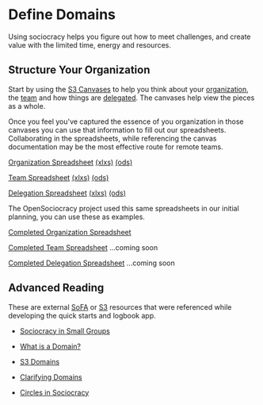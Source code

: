 # Define Domains 

Using sociocracy helps you figure out how to meet challenges, and create value with the limited time, energy and resources.

## Structure Your Organization

Start by using the [S3 Canvases](https://s3canvas.sociocracy30.org/) to help you think about your [organization](https://s3canvas.sociocracy30.org/s3-organization-canvas.html), the [team](https://s3canvas.sociocracy30.org/s3-team-canvas.html) and how things are [delegated](https://s3canvas.sociocracy30.org/s3-delegation-canvas.html). The canvases help view the pieces as a whole.

Once you feel you've captured the essence of you organization in those canvases you can use that information to fill out our spreadsheets. Collaborating in the spreadsheets, while referencing the canvas documentation may be the most effective route for remote teams. 

[Organization Spreadsheet](https://docs.google.com/spreadsheets/d/1HGy76oZHi8DckC0-y9sSaSNdqKuxMdI-Ma7yFJubmNc/edit?usp=sharing) [(xlxs)](/spreadsheets/organization/OpenSociocracy-Organization-Workbook.xlsx) [(ods)](/spreadsheets/organization/OpenSociocracy-Organization-Workbook.ods)

[Team Spreadsheet](https://docs.google.com/spreadsheets/d/1Fz8TCqUH01VQD7AuPJ_Lgfh2gD1zzPHK6yW4-k-I_Oc/edit?usp=sharing) [(xlxs)](/spreadsheets/OpenSociocracy-Team-Workbook.xlsx) [(ods)](/spreadsheets/OpenSociocracy-Team-Workbook.ods)


[Delegation Spreadsheet](https://docs.google.com/spreadsheets/d/1pOjYS6MdFK_Oq4dNb7UoigdUyBm6wSf1d55KnO7rSNM/edit?usp=sharing) [(xlxs)](/spreadsheets/OpenSociocracy-Delegation-Workbook.xlsx) [(ods)](/spreadsheets/OpenSociocracy-Delegation-Workbook.ods)

The OpenSociocracy project used this same spreadsheets in our initial planning, you can use these as examples. 

[Completed Organization Spreadsheet](https://docs.google.com/spreadsheets/d/1DoN8hmw_zmnt5XvKjR9bLVm0rF31rQg2PoAF7uXW_l0/edit?usp=sharing)

[Completed Team Spreadsheet]() ...coming soon

[Completed Delegation Spreadsheet]() ...coming soon

## Advanced Reading

These are external [SoFA](/glossary/#sofa) or [S3](/glossary/#s3) resources that were referenced while developing the quick starts and logbook app.

* [Sociocracy in Small Groups](https://www.sociocracyforall.org/sociocracy-in-small-groups/)

* [What is a Domain?](https://www.sociocracyforall.org/clarity-and-empowerment-what-is-a-domain/)

* [S3 Domains](https://patterns.sociocracy30.org/domain.html)

* [Clarifying Domains](https://patterns.sociocracy30.org/clarify-and-develop-domains.html)

* [Circles in Sociocracy](https://www.sociocracyforall.org/organizational-circle-structure-in-sociocracy/)